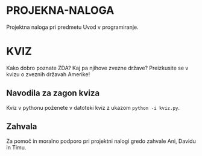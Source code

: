 # PROJEKNA-NALOGA
Projektna naloga pri predmetu Uvod v programiranje.
# KVIZ
Kako dobro poznate ZDA? Kaj pa njihove zvezne države?
Preizkusite se v kvizu o zveznih državah Amerike!
## Navodila za zagon kviza
Kviz v pythonu poženete v datoteki kviz z ukazom `python -i kviz.py`.

## Zahvala
Za pomoč in moralno podporo pri projektni nalogi gredo zahvale Ani, Davidu in Timu.
